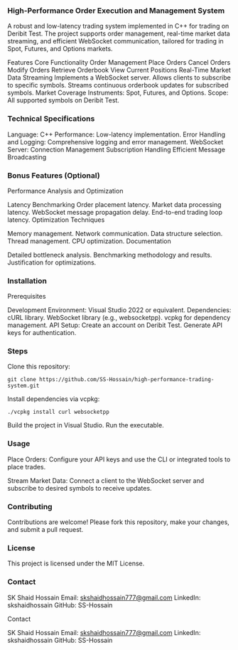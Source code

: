 ### High-Performance Order Execution and Management System

A robust and low-latency trading system implemented in C++ for trading on Deribit Test. The project supports order management, real-time market data streaming, and efficient WebSocket communication, tailored for trading in Spot, Futures, and Options markets.

Features
Core Functionality
Order Management
Place Orders
Cancel Orders
Modify Orders
Retrieve Orderbook
View Current Positions
Real-Time Market Data Streaming
Implements a WebSocket server.
Allows clients to subscribe to specific symbols.
Streams continuous orderbook updates for subscribed symbols.
Market Coverage
Instruments: Spot, Futures, and Options.
Scope: All supported symbols on Deribit Test.
### Technical Specifications

Language: C++
Performance: Low-latency implementation.
Error Handling and Logging: Comprehensive logging and error management.
WebSocket Server:
Connection Management
Subscription Handling
Efficient Message Broadcasting
### Bonus Features (Optional)
Performance Analysis and Optimization

Latency Benchmarking
Order placement latency.
Market data processing latency.
WebSocket message propagation delay.
End-to-end trading loop latency.
Optimization Techniques

Memory management.
Network communication.
Data structure selection.
Thread management.
CPU optimization.
Documentation

Detailed bottleneck analysis.
Benchmarking methodology and results.
Justification for optimizations.
### Installation
Prerequisites

Development Environment: Visual Studio 2022 or equivalent.
Dependencies:
cURL library.
WebSocket library (e.g., websocketpp).
vcpkg for dependency management.
API Setup:
Create an account on Deribit Test.
Generate API keys for authentication.
### Steps

Clone this repository:
```
git clone https://github.com/SS-Hossain/high-performance-trading-system.git
```
Install dependencies via vcpkg:
```
./vcpkg install curl websocketpp
```
Build the project in Visual Studio.
Run the executable.
### Usage
Place Orders:
Configure your API keys and use the CLI or integrated tools to place trades.

Stream Market Data:
Connect a client to the WebSocket server and subscribe to desired symbols to receive updates.

### Contributing
Contributions are welcome! Please fork this repository, make your changes, and submit a pull request.

### License
This project is licensed under the MIT License.

### Contact
SK Shaid Hossain
Email: skshaidhossain777@gmail.com
LinkedIn: skshaidhossain
GitHub: SS-Hossain



Contact

SK Shaid Hossain
Email: skshaidhossain777@gmail.com
LinkedIn: skshaidhossain
GitHub: SS-Hossain
